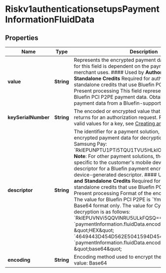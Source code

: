 
# Riskv1authenticationsetupsPaymentInformationFluidData

## Properties
Name | Type | Description | Notes
------------ | ------------- | ------------- | -------------
**value** | **String** | Represents the encrypted payment data BLOB. The entry for this field is dependent on the payment solution a merchant uses.  #### Used by **Authorization and Standalone Credits** Required for authorizations and standalone credits that use Bluefin PCI P2PE.  #### Card Present processing This field represents the encrypted Bluefin PCI P2PE payment data. Obtain the encrypted payment data from a Bluefin-supported device.  | 
**keySerialNumber** | **String** | The encoded or encrypted value that a payment solution returns for an authorization request. For details about the valid values for a key, see [Creating an Online Authorization](https://developer.cybersource.com/api/developer-guides/dita-payments/CreatingOnlineAuth.html)  |  [optional]
**descriptor** | **String** | The identifier for a payment solution, which is sending the encrypted payment data for decryption. Valid values: - Samsung Pay: &#x60;RklEPUNPTU1PTi5TQU1TVU5HLklOQVBQLlBBWU1FTlQ&#x3D;&#x60;  **Note**: For other payment solutions, the value may be specific to the customer&#39;s mobile device. For example, the descriptor for a Bluefin payment encryption would be a device-generated descriptor.  #### Used by **Authorization and Standalone Credits** Required for authorizations and standalone credits that use Bluefin PCI P2PE.  #### Card Present processing Format of the encrypted payment data. The value for Bluefin PCI P2PE is &#x60;Ymx1ZWZpbg&#x3D;&#x3D;&#x60;. Base64 format only. The value for Cybersource P2PE decryption is as follows: &#x60;RklEPUVNVi5QQVlNRU5ULkFQSQ&#x3D;&#x3D;&#x60; if &#x60;paymentInformation.fluidData.encoding&#x60; is \&quot;HEX\&quot; &#x60;4649443D454D562E5041594D454E542E415049&#x60; if &#x60;paymentInformation.fluidData.encoding&#x60; is \&quot;base64\&quot;  |  [optional]
**encoding** | **String** | Encoding method used to encrypt the payment data.  Valid value: Base64  |  [optional]



